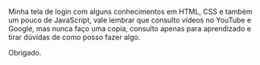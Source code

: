 Minha tela de login com alguns conhecimentos em HTML, CSS e também um pouco de JavaScript, vale lembrar que consulto vídeos no YouTube e Google, mas nunca faço uma copia, consulto apenas para aprendizado e tirar dúvidas de como posso fazer algo. 

Obrigado.
